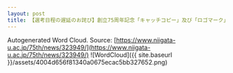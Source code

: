 ```yaml
---
layout: post
title: 【選考日程の遅延のお詫び】創立75周年記念「キャッチコピー」及び「ロゴマーク」の選考結果につきましては2023年2月中旬頃に公表します
---
```

Autogenerated Word Cloud.
Source\: [https://www.niigata-u.ac.jp/75th/news/323949/](https://www.niigata-u.ac.jp/75th/news/323949/)
![WordCloud]({{ site.baseurl }}/assets/4004d656f81340a0675ecac5bb327652.png)